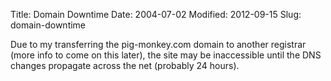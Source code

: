 Title: Domain Downtime
Date: 2004-07-02
Modified: 2012-09-15
Slug: domain-downtime

Due to my transferring the pig-monkey.com domain to another registrar (more info to come on this later), the site may be inaccessible until the DNS changes propagate across the net (probably 24 hours).
